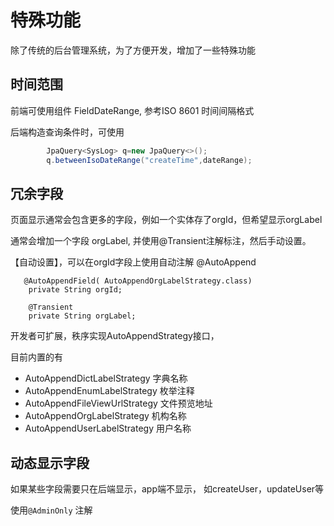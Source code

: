 # 特殊功能

除了传统的后台管理系统，为了方便开发，增加了一些特殊功能

## 时间范围

前端可使用组件 FieldDateRange, 参考ISO 8601 时间间隔格式

后端构造查询条件时，可使用

```java
        JpaQuery<SysLog> q=new JpaQuery<>();
        q.betweenIsoDateRange("createTime",dateRange);

```

## 冗余字段

页面显示通常会包含更多的字段，例如一个实体存了orgId，但希望显示orgLabel

通常会增加一个字段 orgLabel, 并使用@Transient注解标注，然后手动设置。

【自动设置】，可以在orgId字段上使用自动注解 @AutoAppend

```
   @AutoAppendField( AutoAppendOrgLabelStrategy.class)
    private String orgId;

    @Transient
    private String orgLabel;
```

开发者可扩展，秩序实现AutoAppendStrategy接口，

目前内置的有

- AutoAppendDictLabelStrategy 字典名称 
- AutoAppendEnumLabelStrategy 枚举注释
- AutoAppendFileViewUrlStrategy 文件预览地址
- AutoAppendOrgLabelStrategy 机构名称 
- AutoAppendUserLabelStrategy 用户名称 

## 动态显示字段
如果某些字段需要只在后端显示，app端不显示， 如createUser，updateUser等

使用`@AdminOnly` 注解

